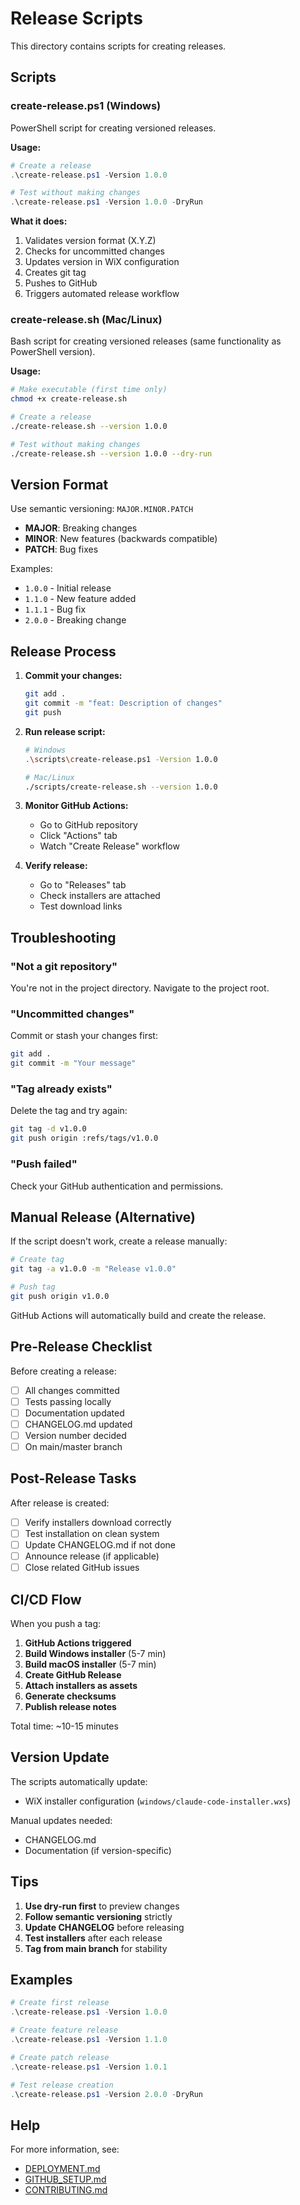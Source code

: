 # Release Scripts

This directory contains scripts for creating releases.

## Scripts

### create-release.ps1 (Windows)

PowerShell script for creating versioned releases.

**Usage:**
```powershell
# Create a release
.\create-release.ps1 -Version 1.0.0

# Test without making changes
.\create-release.ps1 -Version 1.0.0 -DryRun
```

**What it does:**
1. Validates version format (X.Y.Z)
2. Checks for uncommitted changes
3. Updates version in WiX configuration
4. Creates git tag
5. Pushes to GitHub
6. Triggers automated release workflow

### create-release.sh (Mac/Linux)

Bash script for creating versioned releases (same functionality as PowerShell version).

**Usage:**
```bash
# Make executable (first time only)
chmod +x create-release.sh

# Create a release
./create-release.sh --version 1.0.0

# Test without making changes
./create-release.sh --version 1.0.0 --dry-run
```

## Version Format

Use semantic versioning: `MAJOR.MINOR.PATCH`

- **MAJOR**: Breaking changes
- **MINOR**: New features (backwards compatible)
- **PATCH**: Bug fixes

Examples:
- `1.0.0` - Initial release
- `1.1.0` - New feature added
- `1.1.1` - Bug fix
- `2.0.0` - Breaking change

## Release Process

1. **Commit your changes:**
   ```bash
   git add .
   git commit -m "feat: Description of changes"
   git push
   ```

2. **Run release script:**
   ```bash
   # Windows
   .\scripts\create-release.ps1 -Version 1.0.0

   # Mac/Linux
   ./scripts/create-release.sh --version 1.0.0
   ```

3. **Monitor GitHub Actions:**
   - Go to GitHub repository
   - Click "Actions" tab
   - Watch "Create Release" workflow

4. **Verify release:**
   - Go to "Releases" tab
   - Check installers are attached
   - Test download links

## Troubleshooting

### "Not a git repository"
You're not in the project directory. Navigate to the project root.

### "Uncommitted changes"
Commit or stash your changes first:
```bash
git add .
git commit -m "Your message"
```

### "Tag already exists"
Delete the tag and try again:
```bash
git tag -d v1.0.0
git push origin :refs/tags/v1.0.0
```

### "Push failed"
Check your GitHub authentication and permissions.

## Manual Release (Alternative)

If the script doesn't work, create a release manually:

```bash
# Create tag
git tag -a v1.0.0 -m "Release v1.0.0"

# Push tag
git push origin v1.0.0
```

GitHub Actions will automatically build and create the release.

## Pre-Release Checklist

Before creating a release:

- [ ] All changes committed
- [ ] Tests passing locally
- [ ] Documentation updated
- [ ] CHANGELOG.md updated
- [ ] Version number decided
- [ ] On main/master branch

## Post-Release Tasks

After release is created:

- [ ] Verify installers download correctly
- [ ] Test installation on clean system
- [ ] Update CHANGELOG.md if not done
- [ ] Announce release (if applicable)
- [ ] Close related GitHub issues

## CI/CD Flow

When you push a tag:

1. **GitHub Actions triggered**
2. **Build Windows installer** (5-7 min)
3. **Build macOS installer** (5-7 min)
4. **Create GitHub Release**
5. **Attach installers as assets**
6. **Generate checksums**
7. **Publish release notes**

Total time: ~10-15 minutes

## Version Update

The scripts automatically update:
- WiX installer configuration (`windows/claude-code-installer.wxs`)

Manual updates needed:
- CHANGELOG.md
- Documentation (if version-specific)

## Tips

1. **Use dry-run first** to preview changes
2. **Follow semantic versioning** strictly
3. **Update CHANGELOG** before releasing
4. **Test installers** after each release
5. **Tag from main branch** for stability

## Examples

```powershell
# Create first release
.\create-release.ps1 -Version 1.0.0

# Create feature release
.\create-release.ps1 -Version 1.1.0

# Create patch release
.\create-release.ps1 -Version 1.0.1

# Test release creation
.\create-release.ps1 -Version 2.0.0 -DryRun
```

## Help

For more information, see:
- [DEPLOYMENT.md](../DEPLOYMENT.md)
- [GITHUB_SETUP.md](../GITHUB_SETUP.md)
- [CONTRIBUTING.md](../CONTRIBUTING.md)

